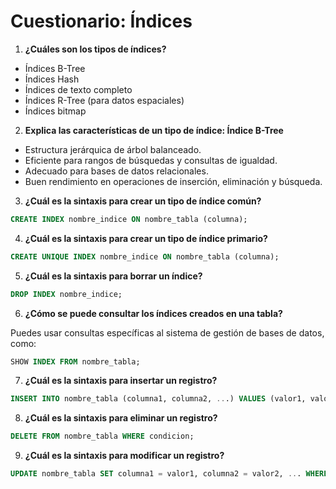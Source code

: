 # Cuestionario: Índices

1. **¿Cuáles son los tipos de índices?**

- Índices B-Tree
- Índices Hash
- Índices de texto completo
- Índices R-Tree (para datos espaciales)
- Índices bitmap

2. **Explica las características de un tipo de índice: Índice B-Tree**

- Estructura jerárquica de árbol balanceado.
- Eficiente para rangos de búsquedas y consultas de igualdad.
- Adecuado para bases de datos relacionales.
- Buen rendimiento en operaciones de inserción, eliminación y búsqueda.

3. **¿Cuál es la sintaxis para crear un tipo de índice común?**

```sql
CREATE INDEX nombre_indice ON nombre_tabla (columna);
```

4. **¿Cuál es la sintaxis para crear un tipo de índice primario?**

```sql
CREATE UNIQUE INDEX nombre_indice ON nombre_tabla (columna);
```

5. **¿Cuál es la sintaxis para borrar un índice?**

```sql
DROP INDEX nombre_indice;
```

6. **¿Cómo se puede consultar los índices creados en una tabla?**

Puedes usar consultas específicas al sistema de gestión de bases de datos, como:

```sql
SHOW INDEX FROM nombre_tabla;
```

7. **¿Cuál es la sintaxis para insertar un registro?**

```sql
INSERT INTO nombre_tabla (columna1, columna2, ...) VALUES (valor1, valor2, ...);
```

8. **¿Cuál es la sintaxis para eliminar un registro?**

```sql
DELETE FROM nombre_tabla WHERE condicion;
```

9. **¿Cuál es la sintaxis para modificar un registro?**

```sql
UPDATE nombre_tabla SET columna1 = valor1, columna2 = valor2, ... WHERE condicion;
```

